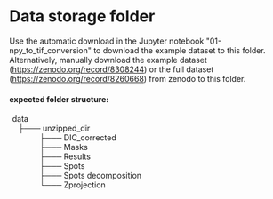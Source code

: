 # Data storage folder 

Use the automatic download in the Jupyter notebook "01-npy_to_tif_conversion" to download the example dataset to this folder. Alternatively, manually download the example dataset (https://zenodo.org/record/8308244) or the full dataset (https://zenodo.org/record/8260668) from zenodo to this folder. 

#### expected folder structure:

$\hspace{1pt}$ data <br>
$\hspace{10pt}$ ├─── unzipped_dir <br>
$\hspace{40pt}$ ├─── DIC_corrected  <br>
$\hspace{40pt}$ ├─── Masks <br>
$\hspace{40pt}$ ├─── Results <br>
$\hspace{40pt}$ ├─── Spots <br>
$\hspace{40pt}$ ├─── Spots decomposition <br>
$\hspace{40pt}$ └─── Zprojection <br>